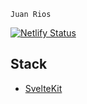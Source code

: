 `Juan Rios`

[![Netlify Status](https://api.netlify.com/api/v1/badges/bc1adead-9413-4e1b-a1f4-679fd07539b8/deploy-status)](https://app.netlify.com/sites/juan-rios-2021/deploys)

## Stack

- [SvelteKit](https://kit.svelte.dev)
